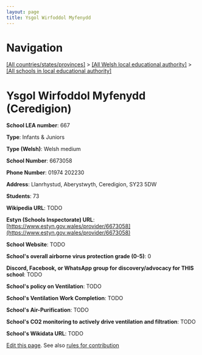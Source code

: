 ```yaml
---
layout: page
title: Ysgol Wirfoddol Myfenydd
---
```

# Navigation

[[All countries/states/provinces]](../../..) > [[All Welsh local educational authority]](../..) > [[All schools in local educational authority]](..)

# Ysgol Wirfoddol Myfenydd (Ceredigion)

**School LEA number**: 667

**Type**: Infants & Juniors

**Type (Welsh)**: Welsh medium

**School Number**: 6673058

**Phone Number**: 01974 202230

**Address**: Llanrhystud, Aberystwyth, Ceredigion, SY23 5DW

**Students**: 73

**Wikipedia URL**: TODO

**Estyn (Schools Inspectorate) URL**: [https://www.estyn.gov.wales/provider/6673058](https://www.estyn.gov.wales/provider/6673058)

**School Website**: TODO

**School's overall airborne virus protection grade (0-5)**: 0

**Discord, Facebook, or WhatsApp group for discovery/advocacy for THIS school**: TODO

**School's policy on Ventilation**: TODO

**School's Ventilation Work Completion**: TODO

**School's Air-Purification**: TODO

**School's CO2 monitoring to actively drive ventilation and filtration**: TODO

**School's Wikidata URL**: TODO




[Edit this page](https://github.com/ventilate-schools/Wales/edit/prif/./Ceredigion/Ysgol_Wirfoddol_Myfenydd.md). See also [rules for contribution](../../../contribution-rules/)